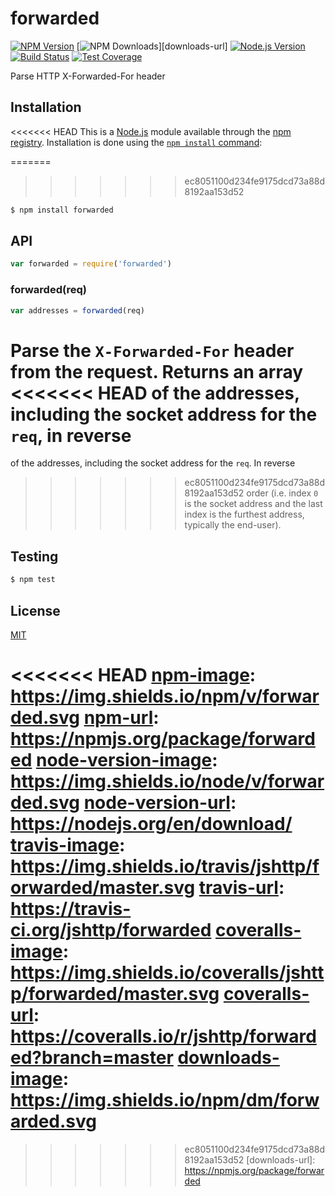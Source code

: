 # forwarded

[![NPM Version][npm-image]][npm-url]
[![NPM Downloads][downloads-image]][downloads-url]
[![Node.js Version][node-version-image]][node-version-url]
[![Build Status][travis-image]][travis-url]
[![Test Coverage][coveralls-image]][coveralls-url]

Parse HTTP X-Forwarded-For header

## Installation

<<<<<<< HEAD
This is a [Node.js](https://nodejs.org/en/) module available through the
[npm registry](https://www.npmjs.com/). Installation is done using the
[`npm install` command](https://docs.npmjs.com/getting-started/installing-npm-packages-locally):

=======
>>>>>>> ec8051100d234fe9175dcd73a88d8192aa153d52
```sh
$ npm install forwarded
```

## API

```js
var forwarded = require('forwarded')
```

### forwarded(req)

```js
var addresses = forwarded(req)
```

Parse the `X-Forwarded-For` header from the request. Returns an array
<<<<<<< HEAD
of the addresses, including the socket address for the `req`, in reverse
=======
of the addresses, including the socket address for the `req`. In reverse
>>>>>>> ec8051100d234fe9175dcd73a88d8192aa153d52
order (i.e. index `0` is the socket address and the last index is the
furthest address, typically the end-user).

## Testing

```sh
$ npm test
```

## License

[MIT](LICENSE)

<<<<<<< HEAD
[npm-image]: https://img.shields.io/npm/v/forwarded.svg
[npm-url]: https://npmjs.org/package/forwarded
[node-version-image]: https://img.shields.io/node/v/forwarded.svg
[node-version-url]: https://nodejs.org/en/download/
[travis-image]: https://img.shields.io/travis/jshttp/forwarded/master.svg
[travis-url]: https://travis-ci.org/jshttp/forwarded
[coveralls-image]: https://img.shields.io/coveralls/jshttp/forwarded/master.svg
[coveralls-url]: https://coveralls.io/r/jshttp/forwarded?branch=master
[downloads-image]: https://img.shields.io/npm/dm/forwarded.svg
=======
[npm-image]: https://img.shields.io/npm/v/forwarded.svg?style=flat
[npm-url]: https://npmjs.org/package/forwarded
[node-version-image]: https://img.shields.io/node/v/forwarded.svg?style=flat
[node-version-url]: http://nodejs.org/download/
[travis-image]: https://img.shields.io/travis/jshttp/forwarded.svg?style=flat
[travis-url]: https://travis-ci.org/jshttp/forwarded
[coveralls-image]: https://img.shields.io/coveralls/jshttp/forwarded.svg?style=flat
[coveralls-url]: https://coveralls.io/r/jshttp/forwarded?branch=master
[downloads-image]: https://img.shields.io/npm/dm/forwarded.svg?style=flat
>>>>>>> ec8051100d234fe9175dcd73a88d8192aa153d52
[downloads-url]: https://npmjs.org/package/forwarded

